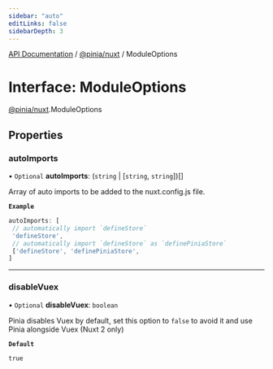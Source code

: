 ```yaml
---
sidebar: "auto"
editLinks: false
sidebarDepth: 3
---
```


[API Documentation](../index.md) / [@pinia/nuxt](../modules/pinia_nuxt.md) / ModuleOptions

# Interface: ModuleOptions

[@pinia/nuxt](../modules/pinia_nuxt.md).ModuleOptions

## Properties

### autoImports

• `Optional` **autoImports**: (`string` \| [`string`, `string`])[]

Array of auto imports to be added to the nuxt.config.js file.

**`Example`**

```js
autoImports: [
 // automatically import `defineStore`
 'defineStore',
 // automatically import `defineStore` as `definePiniaStore`
 ['defineStore', 'definePiniaStore',
]
```

___

### disableVuex

• `Optional` **disableVuex**: `boolean`

Pinia disables Vuex by default, set this option to `false` to avoid it and
use Pinia alongside Vuex (Nuxt 2 only)

**`Default`**

`true`
